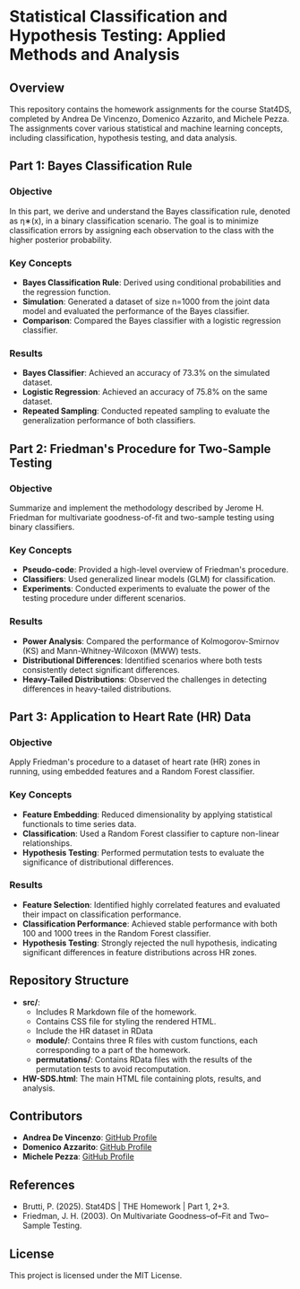 # Statistical Classification and Hypothesis Testing: Applied Methods and Analysis

## Overview

This repository contains the homework assignments for the course Stat4DS, completed by Andrea De Vincenzo, Domenico Azzarito, and Michele Pezza. The assignments cover various statistical and machine learning concepts, including classification, hypothesis testing, and data analysis.

## Part 1: Bayes Classification Rule

### Objective

In this part, we derive and understand the Bayes classification rule, denoted as η∗(x), in a binary classification scenario. The goal is to minimize classification errors by assigning each observation to the class with the higher posterior probability.

### Key Concepts

- **Bayes Classification Rule**: Derived using conditional probabilities and the regression function.
- **Simulation**: Generated a dataset of size n=1000 from the joint data model and evaluated the performance of the Bayes classifier.
- **Comparison**: Compared the Bayes classifier with a logistic regression classifier.

### Results

- **Bayes Classifier**: Achieved an accuracy of 73.3% on the simulated dataset.
- **Logistic Regression**: Achieved an accuracy of 75.8% on the same dataset.
- **Repeated Sampling**: Conducted repeated sampling to evaluate the generalization performance of both classifiers.

## Part 2: Friedman's Procedure for Two-Sample Testing

### Objective

Summarize and implement the methodology described by Jerome H. Friedman for multivariate goodness-of-fit and two-sample testing using binary classifiers.

### Key Concepts

- **Pseudo-code**: Provided a high-level overview of Friedman's procedure.
- **Classifiers**: Used generalized linear models (GLM) for classification.
- **Experiments**: Conducted experiments to evaluate the power of the testing procedure under different scenarios.

### Results

- **Power Analysis**: Compared the performance of Kolmogorov-Smirnov (KS) and Mann-Whitney-Wilcoxon (MWW) tests.
- **Distributional Differences**: Identified scenarios where both tests consistently detect significant differences.
- **Heavy-Tailed Distributions**: Observed the challenges in detecting differences in heavy-tailed distributions.

## Part 3: Application to Heart Rate (HR) Data

### Objective

Apply Friedman's procedure to a dataset of heart rate (HR) zones in running, using embedded features and a Random Forest classifier.

### Key Concepts

- **Feature Embedding**: Reduced dimensionality by applying statistical functionals to time series data.
- **Classification**: Used a Random Forest classifier to capture non-linear relationships.
- **Hypothesis Testing**: Performed permutation tests to evaluate the significance of distributional differences.

### Results

- **Feature Selection**: Identified highly correlated features and evaluated their impact on classification performance.
- **Classification Performance**: Achieved stable performance with both 100 and 1000 trees in the Random Forest classifier.
- **Hypothesis Testing**: Strongly rejected the null hypothesis, indicating significant differences in feature distributions across HR zones.

## Repository Structure

- **src/**:
  - Includes R Markdown file of the homework.
  - Contains CSS file for styling the rendered HTML.
  - Include the HR dataset in RData
  - **module/**: Contains three R files with custom functions, each corresponding to a part of the homework.
  - **permutations/**: Contains RData files with the results of the permutation tests to avoid recomputation.
- **HW-SDS.html**: The main HTML file containing plots, results, and analysis.

## Contributors

- **Andrea De Vincenzo**: [GitHub Profile](https://github.com/andreadv2000)
- **Domenico Azzarito**: [GitHub Profile](https://github.com/azzadom)
- **Michele Pezza**: [GitHub Profile](https://github.com/michelepezza99)

## References

- Brutti, P. (2025). Stat4DS | THE Homework | Part 1, 2+3.
- Friedman, J. H. (2003). On Multivariate Goodness–of–Fit and Two–Sample Testing.

## License

This project is licensed under the MIT License.
